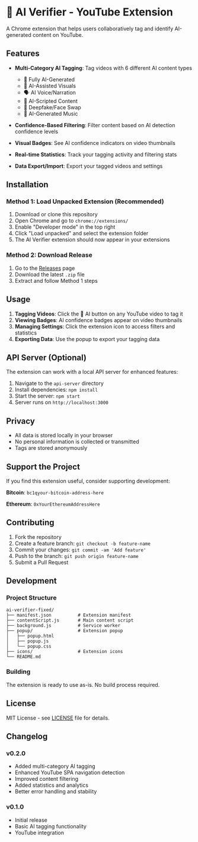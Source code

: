 # 🤖 AI Verifier - YouTube Extension

A Chrome extension that helps users collaboratively tag and identify AI-generated content on YouTube.

## Features

- **Multi-Category AI Tagging**: Tag videos with 6 different AI content types
  - 🤖 Fully AI-Generated
  - 🎨 AI-Assisted Visuals
  - 🗣️ AI Voice/Narration
  - 📝 AI-Scripted Content
  - 👤 Deepfake/Face Swap
  - 🎵 AI-Generated Music

- **Confidence-Based Filtering**: Filter content based on AI detection confidence levels
- **Visual Badges**: See AI confidence indicators on video thumbnails
- **Real-time Statistics**: Track your tagging activity and filtering stats
- **Data Export/Import**: Export your tagged videos and settings

## Installation

### Method 1: Load Unpacked Extension (Recommended)

1. Download or clone this repository
2. Open Chrome and go to `chrome://extensions/`
3. Enable "Developer mode" in the top right
4. Click "Load unpacked" and select the extension folder
5. The AI Verifier extension should now appear in your extensions

### Method 2: Download Release

1. Go to the [Releases](https://github.com/apet97/ai-verifier/releases) page
2. Download the latest `.zip` file
3. Extract and follow Method 1 steps

## Usage

1. **Tagging Videos**: Click the 🤖 AI button on any YouTube video to tag it
2. **Viewing Badges**: AI confidence badges appear on video thumbnails
3. **Managing Settings**: Click the extension icon to access filters and statistics
4. **Exporting Data**: Use the popup to export your tagging data

## API Server (Optional)

The extension can work with a local API server for enhanced features:

1. Navigate to the `api-server` directory
2. Install dependencies: `npm install`
3. Start the server: `npm start`
4. Server runs on `http://localhost:3000`

## Privacy

- All data is stored locally in your browser
- No personal information is collected or transmitted
- Tags are stored anonymously

## Support the Project

If you find this extension useful, consider supporting development:

**Bitcoin**: `bc1qyour-bitcoin-address-here`

**Ethereum**: `0xYourEthereumAddressHere`

## Contributing

1. Fork the repository
2. Create a feature branch: `git checkout -b feature-name`
3. Commit your changes: `git commit -am 'Add feature'`
4. Push to the branch: `git push origin feature-name`
5. Submit a Pull Request

## Development

### Project Structure
```
ai-verifier-fixed/
├── manifest.json          # Extension manifest
├── contentScript.js       # Main content script
├── background.js          # Service worker
├── popup/                 # Extension popup
│   ├── popup.html
│   ├── popup.js
│   └── popup.css
├── icons/                 # Extension icons
└── README.md
```

### Building

The extension is ready to use as-is. No build process required.

## License

MIT License - see [LICENSE](LICENSE) file for details.

## Changelog

### v0.2.0
- Added multi-category AI tagging
- Enhanced YouTube SPA navigation detection
- Improved content filtering
- Added statistics and analytics
- Better error handling and stability

### v0.1.0
- Initial release
- Basic AI tagging functionality
- YouTube integration